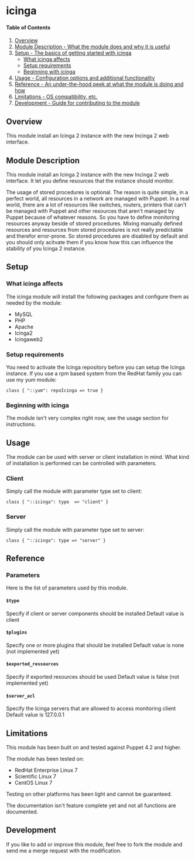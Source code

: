 # icinga

#### Table of Contents

1. [Overview](#overview)
2. [Module Description - What the module does and why it is useful](#module-description)
3. [Setup - The basics of getting started with icinga](#setup)
    * [What icinga affects](#what-icinga-affects)
    * [Setup requirements](#setup-requirements)
    * [Beginning with icinga](#beginning-with-icinga)
4. [Usage - Configuration options and additional functionality](#usage)
5. [Reference - An under-the-hood peek at what the module is doing and how](#reference)
5. [Limitations - OS compatibility, etc.](#limitations)
6. [Development - Guide for contributing to the module](#development)


## Overview

This module install an Icinga 2 instance with the new Incinga 2 web interface.


## Module Description

This module install an Icinga 2 instance with the new Incinga 2 web interface. It
let you define resources that the instance should monitor.

The usage of stored procedures is optional. The reason is quite simple, in a
perfect world, all resources in a network are managed with Puppet. In a real
world, there are a lot of resources like switches, routers, printers that can't
be managed with Puppet and other resources that aren't managed by Puppet
because of whatever reasons. So you have to define monitoring resources anyway
beside of stored procedures. Mixing manually defined resources and resources
from stored procedures is not really predictable and therefor error-prone. So
stored procedures are disabled by default and you should only acitvate them if
you know how this can influence the stability of you Icinga 2 instance.


## Setup

### What icinga affects

The icinga module will install the following packages and configure them as needed
by the module:

* MySQL
* PHP
* Apache
* Icinga2
* Icingaweb2

### Setup requirements

You need to activate the Icinga repository before you can setup the Icinga instance.
If you use a rpm based system from the RedHat family you can use my yum module:

```puppet
class { "::yum": repoIcinga => true }
```

### Beginning with icinga

The module isn't very complex right now, see the usage section for instructions.

## Usage

The module can be used with server or client installation in mind. What kind of
installation is performed can be controlled with parameters.

### Client

Simply call the module with parameter type set to client:

```puppet
class { "::icinga": type  => "client" }
```

### Server

Simply call the module with parameter type set to server:

```puppet
class { "::icinga": type => "server" }
```

## Reference

### Parameters

Here is the list of parameters used by this module.

#### `$type`

Specify if client or server components should be installed
Default value is client

#### `$plugins`

Specify one or more plugins that should be installed
Default value is none (not implemented yet)

#### `$exported_ressources`

Specify if exported resources should be used
Default value is false (not implemented yet)

#### `$server_acl`

Specify the Icinga servers that are allowed to access monitoring client
Default value is 127.0.0.1

## Limitations

This module has been built on and tested against Puppet 4.2 and higher.

The module has been tested on:

* RedHat Enterprise Linux 7
* Scientific Linux 7
* CentOS Linux 7

Testing on other platforms has been light and cannot be guaranteed.

The documentation isn't feature complete yet and not all functions are documented.

## Development

If you like to add or improve this module, feel free to fork the module and send
me a merge request with the modification.
